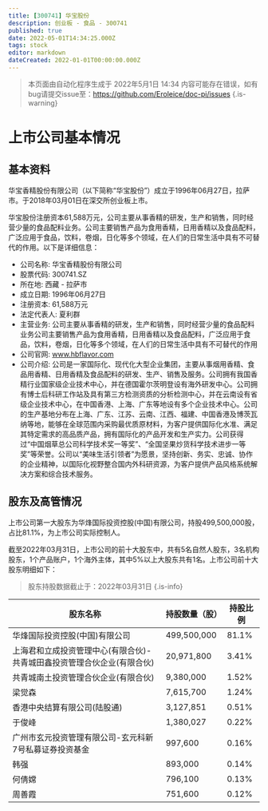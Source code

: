 ```yaml
---
title: [300741] 华宝股份
description: 创业板 - 食品 - 300741
published: true
date: 2022-05-01T14:34:25.000Z
tags: stock
editor: markdown
dateCreated: 2022-01-01T00:00:00.000Z
---
```


> 本页面由自动化程序生成于 2022年5月1日 14:34
> 内容可能存在错误，如有bug请提交issue至：https://github.com/Eroleice/doc-pi/issues
{.is-warning}

# 上市公司基本情况

## 基本资料

华宝香精股份有限公司（以下简称“华宝股份”）成立于1996年06月27日，拉萨市。于2018年03月01日在深交所创业板上市。

华宝股份注册资本61,588万元，公司主要从事香精的研发，生产和销售，同时经营少量的食品配料业务。公司主要销售产品为食用香精，日用香精以及食品配料，广泛应用于食品，饮料，卷烟，日化等多个领域，在人们的日常生活中具有不可替代的作用。以下是详细信息：

- 公司名称: 华宝香精股份有限公司
- 股票代码: 300741.SZ
- 所在地: 西藏 - 拉萨市
- 成立日期: 1996年06月27日
- 注册资本: 61,588万元
- 法定代表人: 夏利群
- 主营业务: 公司主要从事香精的研发，生产和销售，同时经营少量的食品配料业务公司主要销售产品为食用香精，日用香精以及食品配料，广泛应用于食品，饮料，卷烟，日化等多个领域，在人们的日常生活中具有不可替代的作用
- 公司官网: www.hbflavor.com
- 公司介绍: 公司是一家国际化、现代化大型企业集团，主要从事烟用香精、食品用香精、日用香精及食品配料的研发、生产、销售及服务。公司拥有我国香精行业国家级企业技术中心，并在德国霍尔茨明登设有海外研发中心。公司拥有博士后科研工作站及具有第三方检测资质的分析检测中心，并在云南设有省级企业技术中心，在中国香港、上海、广东等地设有多个企业技术中心。公司的生产基地分布在上海、广东、江苏、云南、江西、福建、中国香港及博茨瓦纳等地，能够在全球范围内采购最优质原材料，为客户提供国际化水准、满足其特定需求的高品质产品，拥有国际化的产品开发和生产实力。公司获得过“中国烟草总公司科学技术奖一等奖”、“全国坚果炒货科学技术进步一等奖”等荣誉。公司以“美味生活引领者”为愿景，坚持创新、务实、忠诚、协作的企业精神，以国际化视野整合国内外科研资源，为客户提供产品风格系统解决方案和综合技术服务。


## 股东及高管情况

上市公司第一大股东为华烽国际投资控股(中国)有限公司，持股499,500,000股，占比81.1%，为上市公司实际控制人。

截至2022年03月31日，上市公司的前十大股东中，共有5名自然人股东，3名机构股东，1个产品账户，1个海外主体，其中5%以上大股东共有1名。上市公司前十大股东明细如下：

> 股东持股数据截止于：2022年03月31日
{.is-info}

| 股东名称 | 持股数量（股） | 持股比例 |
| --- | --- | --- |
| 华烽国际投资控股(中国)有限公司 | 499,500,000 | 81.1% |
| 上海君和立成投资管理中心(有限合伙)-共青城田鑫投资管理合伙企业(有限合伙) | 20,971,800 | 3.41% |
| 共青城南土投资管理合伙企业(有限合伙) | 9,380,000 | 1.52% |
| 梁觉森 | 7,615,700 | 1.24% |
| 香港中央结算有限公司(陆股通) | 3,127,851 | 0.51% |
| 于俊峰 | 1,380,027 | 0.22% |
| 广州市玄元投资管理有限公司-玄元科新7号私募证券投资基金 | 997,600 | 0.16% |
| 韩强 | 893,000 | 0.14% |
| 何倩嫦 | 796,100 | 0.13% |
| 周善霞 | 751,600 | 0.12% |




